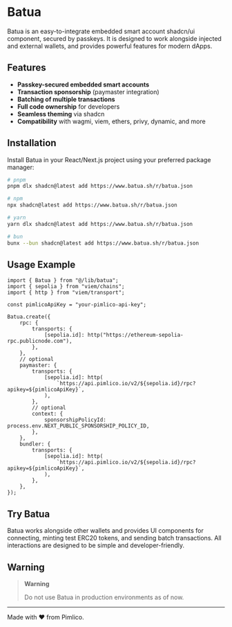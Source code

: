 # Batua

Batua is an easy-to-integrate embedded smart account shadcn/ui component,
secured by passkeys. It is designed to work alongside injected and external
wallets, and provides powerful features for modern dApps.

## Features

- **Passkey-secured embedded smart accounts**
- **Transaction sponsorship** (paymaster integration)
- **Batching of multiple transactions**
- **Full code ownership** for developers
- **Seamless theming** via shadcn
- **Compatibility** with wagmi, viem, ethers, privy, dynamic, and more

## Installation

Install Batua in your React/Next.js project using your preferred package
manager:

```sh
# pnpm
pnpm dlx shadcn@latest add https://www.batua.sh/r/batua.json

# npm
npx shadcn@latest add https://www.batua.sh/r/batua.json

# yarn
yarn dlx shadcn@latest add https://www.batua.sh/r/batua.json

# bun
bunx --bun shadcn@latest add https://www.batua.sh/r/batua.json
```

## Usage Example

```tsx
import { Batua } from "@/lib/batua";
import { sepolia } from "viem/chains";
import { http } from "viem/transport";

const pimlicoApiKey = "your-pimlico-api-key";

Batua.create({
    rpc: {
        transports: {
            [sepolia.id]: http("https://ethereum-sepolia-rpc.publicnode.com"),
        },
    },
    // optional
    paymaster: {
        transports: {
            [sepolia.id]: http(
                `https://api.pimlico.io/v2/${sepolia.id}/rpc?apikey=${pimlicoApiKey}`,
            ),
        },
        // optional
        context: {
            sponsorshipPolicyId: process.env.NEXT_PUBLIC_SPONSORSHIP_POLICY_ID,
        },
    },
    bundler: {
        transports: {
            [sepolia.id]: http(
                `https://api.pimlico.io/v2/${sepolia.id}/rpc?apikey=${pimlicoApiKey}`,
            ),
        },
    },
});
```

## Try Batua

Batua works alongside other wallets and provides UI components for connecting,
minting test ERC20 tokens, and sending batch transactions. All interactions are
designed to be simple and developer-friendly.

## Warning

> **Warning**
>
> Do not use Batua in production environments as of now.

---

Made with ❤️ from Pimlico.
